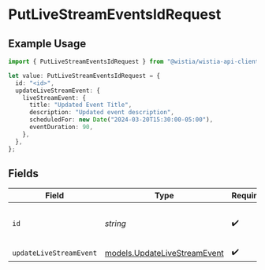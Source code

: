 # PutLiveStreamEventsIdRequest

## Example Usage

```typescript
import { PutLiveStreamEventsIdRequest } from "@wistia/wistia-api-client/models/operations";

let value: PutLiveStreamEventsIdRequest = {
  id: "<id>",
  updateLiveStreamEvent: {
    liveStreamEvent: {
      title: "Updated Event Title",
      description: "Updated event description",
      scheduledFor: new Date("2024-03-20T15:30:00-05:00"),
      eventDuration: 90,
    },
  },
};
```

## Fields

| Field                                                                 | Type                                                                  | Required                                                              | Description                                                           |
| --------------------------------------------------------------------- | --------------------------------------------------------------------- | --------------------------------------------------------------------- | --------------------------------------------------------------------- |
| `id`                                                                  | *string*                                                              | :heavy_check_mark:                                                    | The hashed ID of the live stream event                                |
| `updateLiveStreamEvent`                                               | [models.UpdateLiveStreamEvent](../../models/updatelivestreamevent.md) | :heavy_check_mark:                                                    | N/A                                                                   |